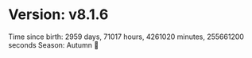 # Version: v8.1.6
Time since birth: 2959 days, 71017 hours, 4261020 minutes, 255661200 seconds
Season: Autumn 🍁
